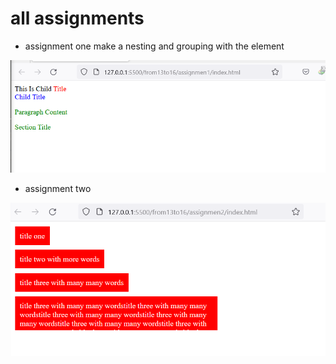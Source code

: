 # all assignments

- assignment one
 make a nesting and grouping with the element 

![assignment one nesting and grouping](./images/assignment1.png)

- assignment two

![overflow](./images/assignment2.png)


